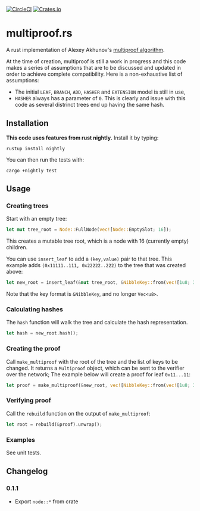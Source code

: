[![CircleCI](https://circleci.com/gh/gballet/multiproof-rs.svg?style=svg)](https://circleci.com/gh/gballet/multiproof-rs)
[![Crates.io](https://img.shields.io/crates/v/multiproof-rs.svg)](https://crates.io/crates/multiproof-rs)

# multiproof.rs
A rust implementation of Alexey Akhunov's [multiproof algorithm](https://github.com/ledgerwatch/turbo-geth/blob/master/docs/programmers_guide/guide.md).

At the time of creation, multiproof is still a work in progress and this code makes a series of assumptions that are to be discussed and updated in order to achieve complete compatibility. Here is a non-exhaustive list of assumptions:

  * The initial `LEAF`, `BRANCH`, `ADD`, `HASHER` and `EXTENSION` model is still in use,
  * `HASHER` always has a parameter of `0`. This is clearly and issue with this code as several distrinct trees end up having the same hash.

## Installation

**This code uses features from rust nightly.** Install it by typing:

```
rustup install nightly
```

You can then run the tests with:

```
cargo +nightly test
```

## Usage

### Creating trees

Start with an empty tree:

```rust
let mut tree_root = Node::FullNode(vec![Node::EmptySlot; 16]);
```

This creates a mutable tree root, which is a node with 16 (currently empty) children.

You can use `insert_leaf` to add a `(key,value)` pair to that tree. This example adds `(0x11111..111, 0x22222..222)` to the tree that was created above:

```rust
let new_root = insert_leaf(&mut tree_root, &NibbleKey::from(vec![1u8; 32]), vec![2u8; 32]).unwrap();
```

Note that the key format is `&NibbleKey`, and no longer `Vec<u8>`.

### Calculating hashes

The `hash` function will walk the tree and calculate the hash representation.

```rust
let hash = new_root.hash();
```

### Creating the proof

Call `make_multiproof` with the root of the tree and the list of keys to be changed. It returns a `Multiproof` object, which can be sent to the verifier over the network; The example below will create a proof for leaf `0x11...11`:

```rust
let proof = make_multiproof(&new_root, vec![NibbleKey::from(vec![1u8; 32])]).unwrap();
```

### Verifying proof

Call the `rebuild` function on the output of `make_multiproof`:

```rust
let root = rebuild(&proof).unwrap();
```

### Examples

See unit tests.

## Changelog

### 0.1.1

  * Export `node::*` from crate
